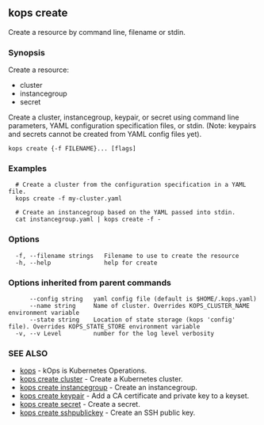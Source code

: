 
<!--- This file is automatically generated by make gen-cli-docs; changes should be made in the go CLI command code (under cmd/kops) -->

## kops create

Create a resource by command line, filename or stdin.

### Synopsis

Create a resource:
        
  *  cluster
  *  instancegroup
  *  secret

 Create a cluster, instancegroup, keypair, or secret using command line parameters, YAML configuration specification files, or stdin. (Note: keypairs and secrets cannot be created from YAML config files yet).

```
kops create {-f FILENAME}... [flags]
```

### Examples

```
  # Create a cluster from the configuration specification in a YAML file.
  kops create -f my-cluster.yaml
  
  # Create an instancegroup based on the YAML passed into stdin.
  cat instancegroup.yaml | kops create -f -
```

### Options

```
  -f, --filename strings   Filename to use to create the resource
  -h, --help               help for create
```

### Options inherited from parent commands

```
      --config string   yaml config file (default is $HOME/.kops.yaml)
      --name string     Name of cluster. Overrides KOPS_CLUSTER_NAME environment variable
      --state string    Location of state storage (kops 'config' file). Overrides KOPS_STATE_STORE environment variable
  -v, --v Level         number for the log level verbosity
```

### SEE ALSO

* [kops](kops.md)	 - kOps is Kubernetes Operations.
* [kops create cluster](kops_create_cluster.md)	 - Create a Kubernetes cluster.
* [kops create instancegroup](kops_create_instancegroup.md)	 - Create an instancegroup.
* [kops create keypair](kops_create_keypair.md)	 - Add a CA certificate and private key to a keyset.
* [kops create secret](kops_create_secret.md)	 - Create a secret.
* [kops create sshpublickey](kops_create_sshpublickey.md)	 - Create an SSH public key.

